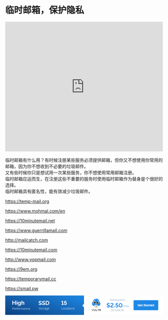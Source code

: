 # 临时邮箱，保护隐私

<iframe width="100%" height="415" src="https://www.youtube.com/embed/-NjfxbsmsUA" frameborder="0" allow="accelerometer; autoplay; encrypted-media; gyroscope; picture-in-picture" allowfullscreen></iframe>
<!-- <iframe width="100%" height="415" src="//player.bilibili.com/player.html?aid=882773020&bvid=BV1PK4y1k71W&cid=180090135&page=1" scrolling="no" border="0" frameborder="no" framespacing="0" allowfullscreen="true"> </iframe> -->

临时邮箱有什么用？有时候注册某些服务必须提供邮箱，但你又不想使用你常用的邮箱，因为你不想收到不必要的垃圾邮件。<br />
又有些时候你只是想试用一次某些服务，你不想使用常用邮箱注册。<br />
临时邮箱应运而生，在注册这些不重要的服务时使用临时邮箱作为替身是个很好的选择。<br />
临时邮箱具有匿名性，能有效减少垃圾邮件。

https://temp-mail.org

https://www.mohmal.com/en

https://10minutemail.net

https://www.guerrillamail.com

http://mailcatch.com

https://10minutemail.com

http://www.yopmail.com

https://9em.org

https://temporarymail.cc

https://smail.pw

<a href="https://www.vultr.com/?ref=9634529-9J">![](../images/banner_1.png)</a>
